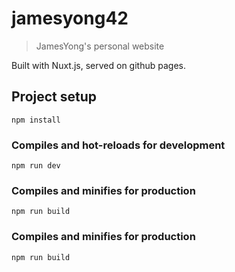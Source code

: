 # jamesyong42

> JamesYong's personal website

Built with Nuxt.js, served on github pages.

## Project setup

```
npm install
```

### Compiles and hot-reloads for development

```
npm run dev
```

### Compiles and minifies for production

```
npm run build
```

### Compiles and minifies for production

```
npm run build
```
